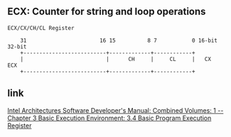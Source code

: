 ECX: Counter for string and loop operations
---------------------------------------------------------------------

```
ECX/CX/CH/CL Register

    31                       16 15          8 7           0 16-bit  32-bit
    +--------------------------+-------------+------------+
    |                          |      CH     |     CL     |   CX     ECX
    +--------------------------+-------------+------------+

```


## link

  [Intel Architectures Software Developer's Manual: Combined Volumes: 1 -- Chapter 3 Basic Execution Environment: 3.4 Basic Program Execution Register](https://software.intel.com/en-us/articles/intel-sdm)
